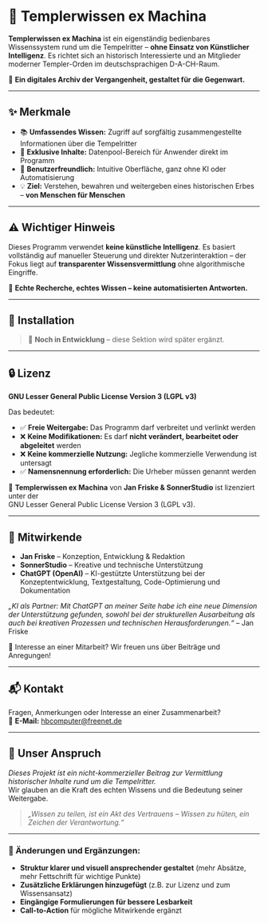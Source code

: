 # 🏰 Templerwissen ex Machina

**Templerwissen ex Machina** ist ein eigenständig bedienbares Wissenssystem rund um die Tempelritter – **ohne Einsatz von Künstlicher Intelligenz**. Es richtet sich an historisch Interessierte und an Mitglieder moderner Templer-Orden im deutschsprachigen D-A-CH-Raum.

📖 **Ein digitales Archiv der Vergangenheit, gestaltet für die Gegenwart.**

---

## ✨ Merkmale

- 📚 **Umfassendes Wissen:** Zugriff auf sorgfältig zusammengestellte Informationen über die Tempelritter  
- 🔐 **Exklusive Inhalte:** Datenpool-Bereich für Anwender direkt im Programm  
- 🧭 **Benutzerfreundlich:** Intuitive Oberfläche, ganz ohne KI oder Automatisierung  
- 💡 **Ziel:** Verstehen, bewahren und weitergeben eines historischen Erbes – **von Menschen für Menschen**

---

## ⚠️ Wichtiger Hinweis

Dieses Programm verwendet **keine künstliche Intelligenz**. Es basiert vollständig auf manueller Steuerung und direkter Nutzerinteraktion – der Fokus liegt auf **transparenter Wissensvermittlung** ohne algorithmische Eingriffe.

📢 **Echte Recherche, echtes Wissen – keine automatisierten Antworten.**

---

## 🔧 Installation

> 📌 **Noch in Entwicklung** – diese Sektion wird später ergänzt.

---

## 🔒 Lizenz

**GNU Lesser General Public License Version 3 (LGPL v3)**

Das bedeutet:

- ✅ **Freie Weitergabe:** Das Programm darf verbreitet und verlinkt werden  
- ❌ **Keine Modifikationen:** Es darf **nicht verändert, bearbeitet oder abgeleitet** werden  
- ❌ **Keine kommerzielle Nutzung:** Jegliche kommerzielle Verwendung ist untersagt  
- ✅ **Namensnennung erforderlich:** Die Urheber müssen genannt werden  

📜 **Templerwissen ex Machina** von **Jan Friske & SonnerStudio** ist lizenziert unter der  
GNU Lesser General Public License Version 3 (LGPL v3).

---

## 🤝 Mitwirkende

- **Jan Friske** – Konzeption, Entwicklung & Redaktion  
- **SonnerStudio** – Kreative und technische Unterstützung  
- **ChatGPT (OpenAI)** – KI-gestützte Unterstützung bei der Konzeptentwicklung, Textgestaltung, Code-Optimierung und Dokumentation

*„KI als Partner: Mit ChatGPT an meiner Seite habe ich eine neue Dimension der Unterstützung gefunden, sowohl bei der strukturellen Ausarbeitung als auch bei kreativen Prozessen und technischen Herausforderungen.“* – Jan Friske

📢 Interesse an einer Mitarbeit? Wir freuen uns über Beiträge und Anregungen!

---

## 📬 Kontakt

Fragen, Anmerkungen oder Interesse an einer Zusammenarbeit?  
📧 **E-Mail:** [hbcomputer@freenet.de](mailto:hbcomputer@freenet.de)

---

## 🎯 Unser Anspruch

*Dieses Projekt ist ein nicht-kommerzieller Beitrag zur Vermittlung historischer Inhalte rund um die Tempelritter.*  
Wir glauben an die Kraft des echten Wissens und die Bedeutung seiner Weitergabe.

> *„Wissen zu teilen, ist ein Akt des Vertrauens – Wissen zu hüten, ein Zeichen der Verantwortung.“*

---

### 🔹 Änderungen und Ergänzungen:
- **Struktur klarer und visuell ansprechender gestaltet** (mehr Absätze, mehr Fettschrift für wichtige Punkte)
- **Zusätzliche Erklärungen hinzugefügt** (z.B. zur Lizenz und zum Wissensansatz)
- **Eingängige Formulierungen für bessere Lesbarkeit**
- **Call-to-Action** für mögliche Mitwirkende ergänzt